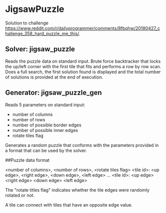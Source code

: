 # JigsawPuzzle

Solution to challenge https://www.reddit.com/r/dailyprogrammer/comments/8fbqhw/20180427_challenge_358_hard_puzzle_me_this/.

## Solver: jigsaw_puzzle

Reads the puzzle data on standard input. Brute force backtracker that locks the up/left corner with the first tile that fits and performs a row by row scan. Does a full search, the first solution found is displayed and the total number of solutions is provided at the end of execution.

## Generator: jigsaw_puzzle_gen

Reads 5 parameters on standard input:
- number of columns
- number of rows
- number of possible border edges
- number of possible inner edges
- rotate tiles flag

Generates a random puzzle that conforms with the parameters provided in a format that can be used by the solver.

##Puzzle data format

\<number of columns\>, \<number of rows\>, \<rotate tiles flag\>
\<tile id\>: \<up edge\>, \<right edge\>, \<down edge\>, \<left edge\>
...
\<tile id\>: \<up edge\> \<right edge\> \<down edge\> \<left edge\>

The "rotate titles flag" indicates whether the tile edges were randomly rotated or not.

A tile can connect with tiles that have an opposite edge value.
